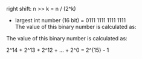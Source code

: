 right shift: n >> k = n / (2^k)


 - largest int number (16 bit) = 0111 1111 1111 1111 <br>
               The value of this binary number is calculated as: <br>

The value of this binary number is calculated as: <br>

  2^14 + 2^13 + 2^12 + ... + 2^0 = 2^{15} - 1



